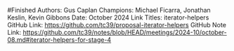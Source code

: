 #Finished
Authors: Gus Caplan
Champions: Michael Ficarra, Jonathan Keslin, Kevin Gibbons
Date: October 2024
Link Titles: iterator-helpers
GitHub Link: https://github.com/tc39/proposal-iterator-helpers
GitHub Note Link: https://github.com/tc39/notes/blob/HEAD/meetings/2024-10/october-08.md#iterator-helpers-for-stage-4
